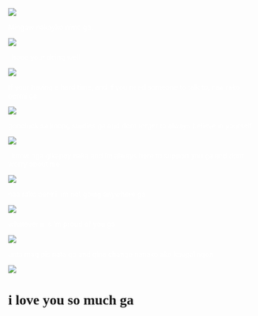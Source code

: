 <DOCTYPE html>
<html>
<head>
   <title> My langga </title>
   <script type="text/javascript">
   alert("Imissyou ga!")
   alert("i know nga suko paka saako but wala gusto lang nako ari e ingon")
   alert("unta imo basahon ga")
   alert("i made this for you")
   </script>
   <style>
body{
   background-image:url(https://tenor.com/view/crying-cry-spongebob-squarepants-gif-24438933);
   background-size: cover;
   background-attachment: fixed;
}
.content{
    background:https://tenor.com/view/crying-cry-spongebob-squarepants-gif-24438933;
    width: 50%;
    padding: 40px;
    margin: 100px auto;
    }
</style>
   <img src="https://c.tenor.com/3RkBSAwE4xgAAAAj/quby-pentol.gif"/>
   <p style="color: white"> Mingaw nakayko nimo ga.</p>
   
   <img src="https://c.tenor.com/ux7RPst0v1MAAAAj/quby-pentol.gif"/>
   <p style="color: white"> i hope your doing well</p>
   
   <img src="https://c.tenor.com/Fm3_oNnjUjYAAAAj/line.gif">
   <p style="color: white""> If your having a hard time, and if you need someone to talk to, naa rako permi ga</p>
   
   <img src="https://c.tenor.com/1UoL-HJFGDAAAAAj/pentol-stiker-pentol.gif">
   <p style="color: white""> goodluck sa imong studies ga and dont forget to always believe in yourself</p>
   
   <img src="https://tenor.com/view/happy-tears-of-joy-crying-gif-18664502">
   <p style="color: white""> i know nga gikapoy naka and im always here to support you ga and dont worry about me</p>
   
   <img src="https://c.tenor.com/mJ7Tkj3KIn0AAAAj/peach-and.gif">
   <p style="color: white""> naa rako permi, im not going anywhere ga</p>
   
   <img src="https://tenor.com/view/cat-cute-happy-jumping-gif-26555219">
   <p style ="color: white""> whatever it is Im proud of you ga</p>
   
   <img src="https://tenor.com/view/cry-gif-25866484">
   <p style ="color: white""> unta mag pis nata ga and gina change nanako ako kaugalingon </p>
   
   <img src="https://tenor.com/view/cat-sad-gif-26415220">
   <h1 style="font-family:Times New Roman">i love you so much ga</h1>
   
   </body>
   </html>
   
 
